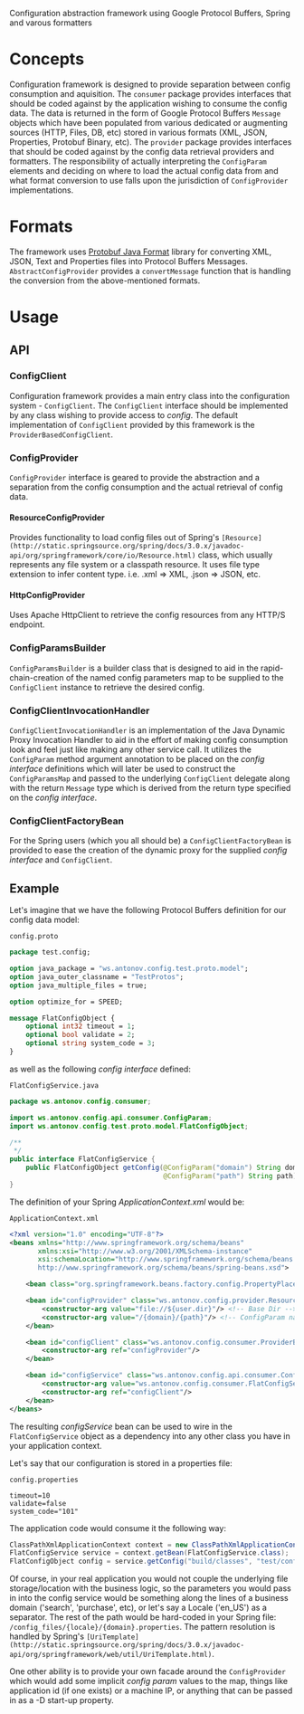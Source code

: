 Configuration abstraction framework using Google Protocol Buffers, Spring and varous formatters
# Concepts
Configuration framework is designed to provide separation between config consumption and aquisition. The `consumer` package provides interfaces that should be coded against by the application wishing to consume the config data.  The data is returned in the form of Google Protocol Buffers `Message` objects which have been populated from various dedicated or augmenting sources (HTTP, Files, DB, etc) stored in various formats (XML, JSON, Properties, Protobuf Binary, etc).  The `provider` package provides interfaces that should be coded against by the config data retrieval providers and formatters.  The responsibility of actually interpreting the `ConfigParam` elements and deciding on where to load the actual config data from and what format conversion to use falls upon the jurisdiction of `ConfigProvider` implementations.

# Formats
The framework uses [Protobuf Java Format](http://code.google.com/p/protobuf-java-format/) library for converting XML, JSON, Text and Properties files into Protocol Buffers Messages.  `AbstractConfigProvider` provides a `convertMessage` function that is handling the conversion from the above-mentioned formats.

# Usage
## API
### ConfigClient
Configuration framework provides a main entry class into the configuration system - `ConfigClient`. 
The `ConfigClient` interface should be implemented by any class wishing to provide access to _config_.
The default implementation of `ConfigClient` provided by this framework is the `ProviderBasedConfigClient`.

### ConfigProvider
`ConfigProvider` interface is geared to provide the abstraction and a separation from the config consumption and the actual retrieval of config data.

#### ResourceConfigProvider
Provides functionality to load config files out of Spring's `[Resource](http://static.springsource.org/spring/docs/3.0.x/javadoc-api/org/springframework/core/io/Resource.html)` class, which usually represents any file system or a classpath resource.  It uses file type extension to infer content type. i.e. .xml => XML, .json => JSON, etc.

#### HttpConfigProvider
Uses Apache HttpClient to retrieve the config resources from any HTTP/S endpoint.

### ConfigParamsBuilder
`ConfigParamsBuilder` is a builder class that is designed to aid in the rapid-chain-creation of the named config parameters map to be supplied to the `ConfigClient` instance to retrieve the desired config.

### ConfigClientInvocationHandler
`ConfigClientInvocationHandler` is an implementation of the Java Dynamic Proxy Invocation Handler to aid in the effort of making config consumption look and feel just like making any other service call.  It utilizes the `ConfigParam` method argument annotation to be placed on the _config interface_ definitions which will later be used to construct the `ConfigParamsMap` and passed to the underlying `ConfigClient` delegate along with the return `Message` type which is derived from the return type specified on the _config interface_.

### ConfigClientFactoryBean
For the Spring users (which you all should be) a `ConfigClientFactoryBean` is provided to ease the creation of the dynamic proxy for the supplied _config interface_ and `ConfigClient`.

## Example
Let's imagine that we have the following Protocol Buffers definition for our config data model:

`config.proto`

```proto
package test.config;

option java_package = "ws.antonov.config.test.proto.model";
option java_outer_classname = "TestProtos";
option java_multiple_files = true;

option optimize_for = SPEED;

message FlatConfigObject {
    optional int32 timeout = 1;
    optional bool validate = 2;
    optional string system_code = 3;
}
```
as well as the following _config interface_ defined:

`FlatConfigService.java`

```java
package ws.antonov.config.consumer;

import ws.antonov.config.api.consumer.ConfigParam;
import ws.antonov.config.test.proto.model.FlatConfigObject;

/**
 */
public interface FlatConfigService {
    public FlatConfigObject getConfig(@ConfigParam("domain") String domain,
                                      @ConfigParam("path") String path);
}
```

The definition of your Spring _ApplicationContext.xml_ would be:

`ApplicationContext.xml`

```xml
<?xml version="1.0" encoding="UTF-8"?>
<beans xmlns="http://www.springframework.org/schema/beans"
       xmlns:xsi="http://www.w3.org/2001/XMLSchema-instance"
       xsi:schemaLocation="http://www.springframework.org/schema/beans 
       http://www.springframework.org/schema/beans/spring-beans.xsd">

    <bean class="org.springframework.beans.factory.config.PropertyPlaceholderConfigurer"/>

    <bean id="configProvider" class="ws.antonov.config.provider.ResourceConfigProvider">
        <constructor-arg value="file://${user.dir}"/> <!-- Base Dir -->
        <constructor-arg value="/{domain}/{path}"/> <!-- ConfigParam name matching pattern -->
    </bean>

    <bean id="configClient" class="ws.antonov.config.consumer.ProviderBasedConfigClient">
        <constructor-arg ref="configProvider"/>
    </bean>

    <bean id="configService" class="ws.antonov.config.api.consumer.ConfigClientFactoryBean">
        <constructor-arg value="ws.antonov.config.consumer.FlatConfigService"/>
        <constructor-arg ref="configClient"/>
    </bean>
</beans>
```

The resulting _configService_ bean can be used to wire in the `FlatConfigService` object as a dependency into any other class you have in your application context.

Let's say that our configuration is stored in a properties file:

`config.properties`

```properties
timeout=10
validate=false
system_code="101"
```

The application code would consume it the following way:

```java
ClassPathXmlApplicationContext context = new ClassPathXmlApplicationContext("ApplicationContext.xml");
FlatConfigService service = context.getBean(FlatConfigService.class);
FlatConfigObject config = service.getConfig("build/classes", "test/config.properties");
```

Of course, in your real application you would not couple the underlying file storage/location with the business logic, so the parameters you would pass in into the config service would be something along the lines of a business domain ('search', 'purchase', etc), or let's say a Locale ('en_US') as a separator.  The rest of the path would be hard-coded in your Spring file: `/config_files/{locale}/{domain}.properties`.  The pattern resolution is handled by Spring's `[UriTemplate](http://static.springsource.org/spring/docs/3.0.x/javadoc-api/org/springframework/web/util/UriTemplate.html)`.

One other ability is to provide your own facade around the `ConfigProvider` which would add some implicit _config param_ values to the map, things like application id (if one exists) or a machine IP, or anything that can be passed in as a -D start-up property.